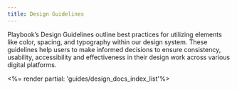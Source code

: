 ```yaml
---
title: Design Guidelines
---
```


Playbook’s Design Guidelines outline best practices for utilizing elements like color, spacing, and typography within our design system. These guidelines help users to make informed decisions to ensure consistency, usability, accessibility and effectiveness in their design work across various digital platforms.

<div>
  <%= render partial: 'guides/design_docs_index_list'%>
</div>
